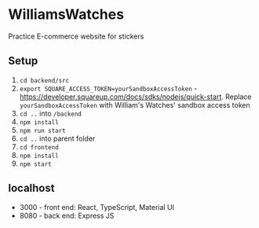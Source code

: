 # WilliamsWatches
Practice E-commerce website for stickers

## Setup
1. `cd backend/src`
2. `export SQUARE_ACCESS_TOKEN=yourSandboxAccessToken` - https://developer.squareup.com/docs/sdks/nodejs/quick-start. Replace `yourSandboxAccessToken` with William's Watches' sandbox access token
3. `cd ..` into `/backend`
4. `npm install`
5. `npm run start`
6. `cd ..` into parent folder
7. `cd frontend`
8. `npm install`
9. `npm start`

## localhost
* 3000 - front end: React, TypeScript, Material UI
* 8080 - back end: Express JS